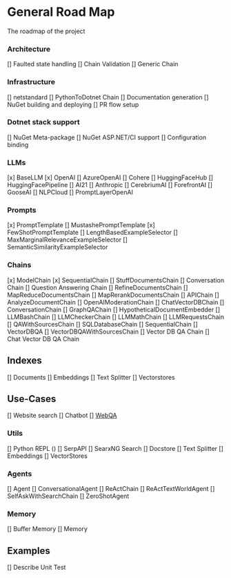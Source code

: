 # General Road Map
The roadmap of the project

### Architecture

[] Faulted state handling
[] Chain Validation
[] Generic Chain

### Infrastructure

[] netstandard
[] PythonToDotnet Chain
[] Documentation generation 
[] NuGet building and deploying
[] PR flow setup

### Dotnet stack support

[] NuGet Meta-package
[] NuGet ASP.NET/CI support
[] Configuration binding

### LLMs

[x] BaseLLM
[x] OpenAI
[] AzureOpenAI
[] Cohere
[] HuggingFaceHub
[] HuggingFacePipeline
[] AI21
[] Anthropic
[] CerebriumAI
[] ForefrontAI
[] GooseAI
[] NLPCloud
[] PromptLayerOpenAI

### Prompts

[x] PromptTemplate
[] MustashePromptTemplate
[x] FewShotPromptTemplate
[] LengthBasedExampleSelector
[] MaxMarginalRelevanceExampleSelector
[] SemanticSimilarityExampleSelector

### Chains

[x] ModelChain
[x] SequentialChain
[] StuffDocumentsChain
[] Conversation Chain
[] Question Answering Chain
[] RefineDocumentsChain
[] MapReduceDocumentsChain
[] MapRerankDocumentsChain
[] APIChain
[] AnalyzeDocumentChain
[] OpenAIModerationChain
[] ChatVectorDBChain
[] ConversationChain
[] GraphQAChain
[] HypotheticalDocumentEmbedder
[] LLMBashChain
[] LLMCheckerChain
[] LLMMathChain
[] LLMRequestsChain
[] QAWithSourcesChain
[] SQLDatabaseChain
[] SequentialChain
[] VectorDBQA
[] VectorDBQAWithSourcesChain
[] Vector DB QA Chain
[] Chat Vector DB QA Chain

## Indexes

[] Documents
[] Embeddings
[] Text Splitter
[] Vectorstores

## Use-Cases

[] Website search
[] Chatbot
[] [WebQA](https://github.com/openai/openai-cookbook/blob/3826607431929af5d58ba442aa3c2893009f637b/apps/web-crawl-q-and-a/web-qa.ipynb)

### Utils

[] Python REPL ()
[] SerpAPI
[] SearxNG Search
[] Docstore
[] Text Splitter
[] Embeddings
[] VectorStores

### Agents

[] Agent
[] ConversationalAgent
[] ReActChain
[] ReActTextWorldAgent
[] SelfAskWithSearchChain
[] ZeroShotAgent

### Memory

[] Buffer Memory
[] Memory

## Examples

[] Describe Unit Test
